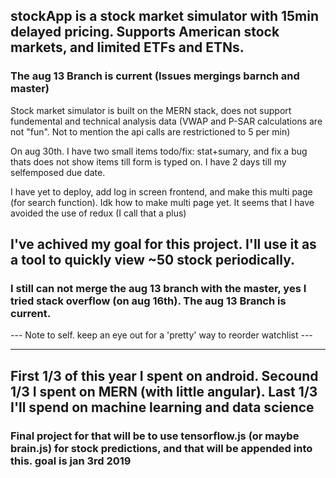 ## stockApp is a stock market simulator with 15min delayed pricing. Supports American stock markets, and limited ETFs and ETNs.
### The aug 13 Branch is current (Issues mergings barnch and master) 

Stock market simulator is built on the MERN stack, does not support fundemental and technical analysis data (VWAP and P-SAR calculations are not "fun". Not to mention the api calls are restrictioned to 5 per min) 

On aug 30th. I have two small items todo/fix: stat+sumary, and fix a bug thats does not show items till form is typed on. I have 2 days till my selfemposed due date. 

I have yet to deploy, add log in screen frontend, and make this multi page (for search function).
Idk how to make multi page yet. It seems that I have avoided the use of redux (I call that a plus)


## I've achived my goal for this project. I'll use it as a tool to quickly view ~50 stock periodically.

### I still can not merge the aug 13 branch with the master, yes I tried stack overflow (on aug 16th). The aug 13 Branch is current.



--- Note to self. keep an eye out for a 'pretty' way to reorder watchlist ---

----------------------------------------------------------------------------------------------------

## First 1/3 of this year I spent on android. Secound 1/3 I spent on MERN (with little angular). Last 1/3 I'll spend on machine learning and data science

### Final project for that will be to use tensorflow.js (or maybe brain.js) for stock predictions, and that will be appended into this. goal is jan 3rd 2019  
